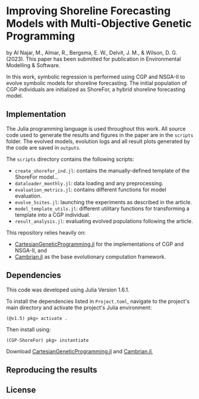 # Improving Shoreline Forecasting Models with Multi-Objective Genetic Programming
by Al Najar, M., Almar, R., Bergsma, E. W., Delvit, J. M., & Wilson, D. G. (2023). This paper has been submitted for publication in Environmental Modelling & Software.

In this work, symbolic regression is performed using CGP and NSGA-II to evolve symbolic models for shoreline forecasting. The initial population of CGP individuals are initialized as ShoreFor, a hybrid shoreline forecasting model.

<!-- ![](outputs/plots/graphs/models/nf-generalmodel-graph-NSGA-ii-ind1.png)
*Caption for the example figure with the main results.* -->


<!-- ## Abstract

Given the current context of climate change and increasing population densities at coastal zones, there is an increasing need to be able to predict the development of our coasts. Recent advances in artificial intelligence allow for automatic analysis of observational data. This work makes use of Symbolic Regression, a type of Machine Learning algorithm, to evolve interpretable shoreline forecasting models. Cartesian Genetic Programming (CGP) is used in order to encode and im- prove upon ShoreFor, a shoreline prediction model. Coupled with NSGA-II, the CGP individuals are evaluated and selected during evolution according to their predictive skills at five coastal sites. This work presents a comparison between the CGP-evolved models and the base ShoreFor model. In addition to its ability to produce well-performing models, the work demonstrates the usefulness of CGP as a research tool to gain insight into the behaviors of shorelines at different points around the globe. -->

## Implementation
The Julia programming language is used throughout this work. All source code used to generate the results and figures in the paper are in the `scripts` folder. The evolved models, evolution logs and all result plots generated by the code are saved in `outputs`.

<!-- See the `README.md` files in each directory for a full description. -->

The `scripts` directory contains the following scripts:
* `create_shorefor_ind.jl`: contains the manually-defined template of the ShoreFor model... 
* `dataloader_monthly.jl`: data loading and any preprocessing.
* `evaluation_metrics.jl`: contains different functions for model evaluation.
* `evolve_5sites.jl`: launching the experiments as described in the article.
* `model_template_utils.jl`: different utilitary functions for transforming a template into a CGP individual.
* `result_analysis.jl`: evaluating evolved populations following the article.

This repository relies heavily on:
* [CartesianGeneticProgramming.jl](https://github.com/mahmoud-al-najar/CartesianGeneticProgramming.jl) for the implementations of CGP and NSGA-II, and
* [Cambrian.jl]() as the base evolutionary computation framework.

## Dependencies
This code was developed using Julia Version 1.6.1.

To install the dependencies listed in `Project.toml`, navigate to the project's main directory and activate the project's Julia environment:
```
(@v1.5) pkg> activate .
```
Then install using:
```
(CGP-ShoreFor) pkg> instantiate
```

Download [CartesianGeneticProgramming.jl](https://github.com/mahmoud-al-najar/CartesianGeneticProgramming.jl) and [Cambrian.jl](https://github.com/mahmoud-al-najar/Cambrian.jl), 

## Reproducing the results

## License

<!-- All source code is made available under a BSD 3-clause license. You can freely use and modify the code, without warranty, so long as you provide attribution to the authors. See `LICENSE.md` for the full license text. -->

<!-- The manuscript text is not open source. The authors reserve the rights to the article content, which is currently submitted for publication in the JOURNAL NAME. -->

<!-- * bullet1
* bullet2 -->

<!-- [link](https://github.com/dbader/readme-template) -->
